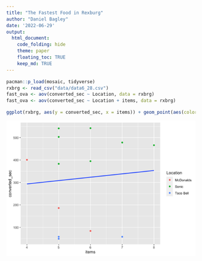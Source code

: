 ```yaml
---
title: "The Fastest Food in Rexburg"
author: "Daniel Bagley"
date: '2022-06-29'
output: 
  html_document:
    code_folding: hide
    theme: paper
    floating_toc: TRUE
    keep_md: TRUE
---
```



```r
pacman::p_load(mosaic, tidyverse)
rxbrg <- read_csv("data/data6_28.csv")
fast_ova <- aov(converted_sec ~ Location, data = rxbrg)
fast_ova <- aov(converted_sec ~ Location + items, data = rxbrg)
```





```r
ggplot(rxbrg, aes(y = converted_sec, x = items)) + geom_point(aes(color = Location)) + geom_smooth(method = "lm", se = FALSE)
```

![](fastish_files/figure-html/unnamed-chunk-2-1.png)<!-- -->



